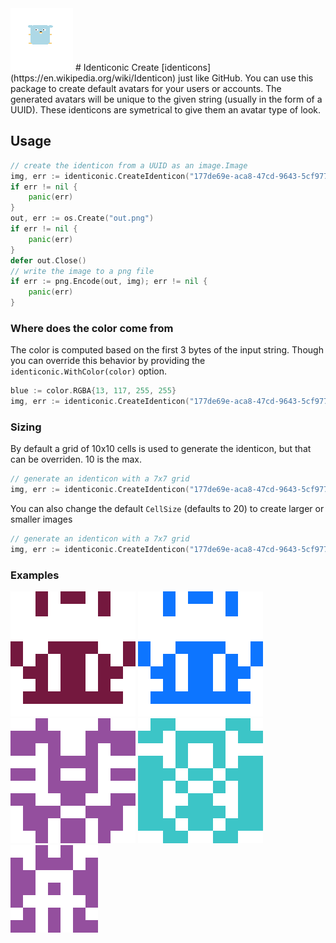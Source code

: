 <img src="https://github.com/alabianca/identiconic/blob/main/gopher_logo.png"/>
# Identiconic
Create [identicons](https://en.wikipedia.org/wiki/Identicon) just like GitHub.
You can use this package to create default avatars for your users or accounts.
The generated avatars will be unique to the given string (usually in the form of a UUID).
These identicons are symetrical to give them an avatar type of look.

## Usage
```go
// create the identicon from a UUID as an image.Image
img, err := identiconic.CreateIdenticon("177de69e-aca8-47cd-9643-5cf97727b781")
if err != nil {
    panic(err)
}
out, err := os.Create("out.png")
if err != nil {
    panic(err)
}
defer out.Close()
// write the image to a png file
if err := png.Encode(out, img); err != nil {
    panic(err)
}
```

### Where does the color come from
The color is computed based on the first 3 bytes of the input string. Though you can override this behavior by providing the `identiconic.WithColor(color)` option.
```go
blue := color.RGBA{13, 117, 255, 255}
img, err := identiconic.CreateIdenticon("177de69e-aca8-47cd-9643-5cf97727b781", identiconic.WithColor(blue))
```

### Sizing
By default a grid of 10x10 cells is used to generate the identicon, but that can be overriden. 10 is the max. 
```go
// generate an identicon with a 7x7 grid
img, err := identiconic.CreateIdenticon("177de69e-aca8-47cd-9643-5cf97727b781", identiconic.WithSize(7))
```

You can also change the default `CellSize` (defaults to 20) to create larger or smaller images
```go
// generate an identicon with a 7x7 grid
img, err := identiconic.CreateIdenticon("177de69e-aca8-47cd-9643-5cf97727b781", identiconic.WithCellSize(10))
```

### Examples
<img src="https://github.com/alabianca/identiconic/blob/main/examples/example1.png"/>
<img src="https://github.com/alabianca/identiconic/blob/main/examples/example1_color.png"/>
<img src="https://github.com/alabianca/identiconic/blob/main/examples/example2.png"/>
<img src="https://github.com/alabianca/identiconic/blob/main/examples/example3.png"/>
<img src="https://github.com/alabianca/identiconic/blob/main/examples/example4.png"/>